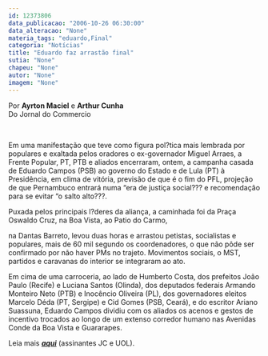 ```yaml
---
id: 12373806
data_publicacao: "2006-10-26 06:30:00"
data_alteracao: "None"
materia_tags: "eduardo,Final"
categoria: "Notícias"
title: "Eduardo faz arrastão final"
sutia: "None"
chapeu: "None"
autor: "None"
imagem: "None"
---
```

<p><P class=MsoNormal style=\"BACKGROUND: white; MARGIN: 0cm 0cm 0pt\"><SPAN style=\"FONT-SIZE: 10pt; COLOR: black; FONT-FAMILY: Verdana; mso-bidi-font-family: Tahoma\"><?xml:namespace prefix = o ns = \"urn:schemas-microsoft-com:office:office\" /><o:p>Por <STRONG>Ayrton Maciel</STRONG> e <STRONG>Arthur Cunha<BR></STRONG>Do Jornal do Commercio</o:p></SPAN></P></p>
<p><P class=MsoNormal style=\"BACKGROUND: white; MARGIN: 0cm 0cm 0pt\"><SPAN style=\"FONT-SIZE: 10pt; COLOR: black; FONT-FAMILY: Verdana; mso-bidi-font-family: Tahoma\"><o:p><STRONG></STRONG></o:p></SPAN>&nbsp;</P></p>
<p><P class=MsoNormal style=\"BACKGROUND: white; MARGIN: 0cm 0cm 0pt\"><SPAN style=\"FONT-SIZE: 10pt; COLOR: black; FONT-FAMILY: Verdana; mso-bidi-font-family: Tahoma\">Em uma manifestação que teve como figura pol?tica mais lembrada por populares e exaltada pelos oradores o ex-governador Miguel Arraes, a Frente Popular, PT, PTB e aliados encerraram, ontem, a campanha casada de Eduardo Campos (PSB) ao governo do Estado e de Lula (PT) à Presidência, em clima de vitória, previsão de que é o fim do PFL, projeção de que Pernambuco entrará numa “era de justiça social??? e recomendação para se evitar “o salto alto???. <o:p></o:p></SPAN></P></p>
<p><P style=\"BACKGROUND: white\"><SPAN style=\"FONT-SIZE: 10pt; COLOR: black; FONT-FAMILY: Verdana; mso-bidi-font-family: Tahoma\">Puxada pelos principais l?deres da aliança, a caminhada foi da Praça Oswaldo Cruz, na Boa Vista, ao Patio do Carmo,</p>
<p> na Dantas Barreto, levou duas horas e arrastou petistas, socialistas e populares, mais de 60 mil segundo os coordenadores, o que não pôde ser confirmado por não haver PMs no trajeto. Movimentos sociais, o MST, partidos e caravanas do interior se integraram ao ato. <o:p></o:p></SPAN></P></p>
<p><P style=\"BACKGROUND: white\"><SPAN style=\"FONT-SIZE: 10pt; COLOR: black; FONT-FAMILY: Verdana; mso-bidi-font-family: Tahoma\">Em cima de uma carroceria, ao lado de Humberto Costa, dos prefeitos João Paulo (Recife) e Luciana Santos (Olinda), dos deputados federais Armando Monteiro Neto (PTB) e Inocêncio Oliveira (PL), dos governadores eleitos Marcelo Déda (PT, Sergipe) e Cid Gomes (PSB, Ceará), e do escritor Ariano Suassuna, Eduardo Campos dividiu com os aliados os acenos e gestos de incentivo trocados ao longo de um extenso corredor humano nas Avenidas Conde da Boa Vista e Guararapes. <o:p></o:p></SPAN></P></p>
<p><P style=\"BACKGROUND: white\"><SPAN style=\"FONT-SIZE: 10pt; COLOR: black; FONT-FAMILY: Verdana; mso-bidi-font-family: Tahoma\">Leia mais <STRONG><EM><A href=\"https://jc3.uol.com.br/jornal/2006/10/26/can_9.php\">aqui</A></EM></STRONG> (assinantes JC e UOL).</SPAN></P> </p>
